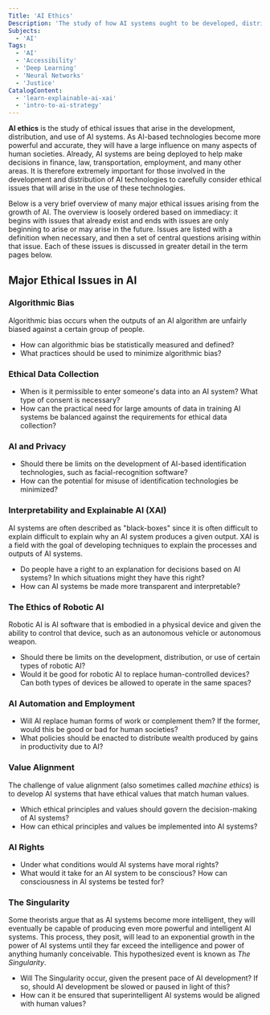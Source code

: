 ```yaml
---
Title: 'AI Ethics'
Description: 'The study of how AI systems ought to be developed, distributed, and used.'
Subjects:
  - 'AI'
Tags:
  - 'AI'
  - 'Accessibility'
  - 'Deep Learning'
  - 'Neural Networks'
  - 'Justice'
CatalogContent:
  - 'learn-explainable-ai-xai'
  - 'intro-to-ai-strategy'
---
```


**AI ethics** is the study of ethical issues that arise in the development, distribution, and use of AI systems. As AI-based technologies become more powerful and accurate, they will have a large influence on many aspects of human societies. Already, AI systems are being deployed to help make decisions in finance, law, transportation, employment, and many other areas. It is therefore extremely important for those involved in the development and distribution of AI technologies to carefully consider ethical issues that will arise in the use of these technologies.

Below is a very brief overview of many major ethical issues arising from the growth of AI. The overview is loosely ordered based on immediacy: it begins with issues that already exist and ends with issues are only beginning to arise or may arise in the future. Issues are listed with a definition when necessary, and then a set of central questions arising within that issue. Each of these issues is discussed in greater detail in the term pages below.

## Major Ethical Issues in AI

### Algorithmic Bias 

Algorithmic bias occurs when the outputs of an AI algorithm are unfairly biased against a certain group of people.

- How can algorithmic bias be statistically measured and defined?
- What practices should be used to minimize algorithmic bias?

### Ethical Data Collection

- When is it permissible to enter someone's data into an AI system? What type of consent is necessary?
- How can the practical need for large amounts of data in training AI systems be balanced against the requirements for ethical data collection?

### AI and Privacy

- Should there be limits on the development of AI-based identification technologies, such as facial-recognition software?
- How can the potential for misuse of identification technologies be minimized?

### Interpretability and Explainable AI (XAI)

AI systems are often described as "black-boxes" since it is often difficult to explain difficult to explain why an AI system produces a given output. XAI is a field with the goal of developing techniques to explain the processes and outputs of AI systems.

- Do people have a right to an explanation for decisions based on AI systems? In which situations might they have this right?
- How can AI systems be made more transparent and interpretable?

### The Ethics of Robotic AI

Robotic AI is AI software that is embodied in a physical device and given the ability to control that device, such as an autonomous vehicle or autonomous weapon.

- Should there be limits on the development, distribution, or use of certain types of robotic AI?
- Would it be good for robotic AI to replace human-controlled devices? Can both types of devices be allowed to operate in the same spaces?

### AI Automation and Employment

- Will AI replace human forms of work or complement them? If the former, would this be good or bad for human societies?
- What policies should be enacted to distribute wealth produced by gains in productivity due to AI?

### Value Alignment

The challenge of value alignment (also sometimes called *machine ethics*) is to develop AI systems that have ethical values that match human values.

- Which ethical principles and values should govern the decision-making of AI systems?
- How can ethical principles and values be implemented into AI systems?

### AI Rights

- Under what conditions would AI systems have moral rights?
- What would it take for an AI system to be conscious? How can consciousness in AI systems be tested for?

### The Singularity

Some theorists argue that as AI systems become more intelligent, they will eventually be capable of producing even more powerful and intelligent AI systems. This process, they posit, will lead to an exponential growth in the power of AI systems until they far exceed the intelligence and power of anything humanly conceivable. This hypothesized event is known as *The Singularity*.

- Will The Singularity occur, given the present pace of AI development? If so, should AI development be slowed or paused in light of this?
- How can it be ensured that superintelligent AI systems would be aligned with human values?
